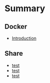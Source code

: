 # Summary

## Docker

* [Introduction](README.md)

## Share

* [test](share/a.md)
* [test](share/a.md)
* [test](share/a.md)



